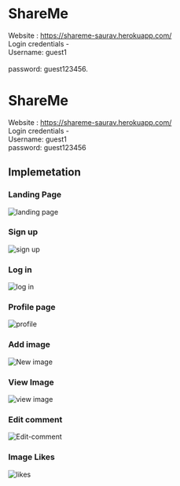 # ShareMe

Website : https://shareme-saurav.herokuapp.com/ <br> 
Login credentials -  
Username: guest1 <br>  
password: guest123456. 

# ShareMe

Website : https://shareme-saurav.herokuapp.com/ <br> 
Login credentials -  
Username: guest1 <br>
password: guest123456  

## Implemetation 

### Landing Page
![landing page](https://user-images.githubusercontent.com/47532084/150319860-5d7c6ffe-9c01-4121-8418-e972137d0c99.png)

### Sign up
![sign up](https://user-images.githubusercontent.com/47532084/150320042-134fd6b3-0307-41a1-820a-db34ddf30682.png)

### Log in
![log in](https://user-images.githubusercontent.com/47532084/150320190-e94b5f80-1c55-4829-96c2-9cea3e47a1e8.png)

### Profile page
![profile](https://user-images.githubusercontent.com/47532084/150320524-de27c5a3-2d01-41ee-a315-22215e4e2771.png)

### Add image
![New image](https://user-images.githubusercontent.com/47532084/150321527-e05f0424-9d5d-4e06-9577-78c17c14cf09.png)

### View Image
![view image](https://user-images.githubusercontent.com/47532084/150320698-14498c1b-d223-4d12-8157-496fdaa1095c.png)

### Edit comment
![Edit-comment](https://user-images.githubusercontent.com/47532084/150320908-8eff4e81-8ece-4394-ae0f-b26283da9a95.png)
 
### Image Likes
![likes](https://user-images.githubusercontent.com/47532084/150321280-d473f3fd-fc92-4fe0-9789-c956efb2c248.png)

